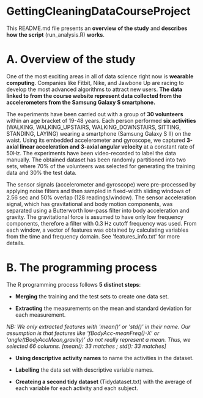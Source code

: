 GettingCleaningDataCourseProject
================================

This README.md file presents an **overview of the study** and **describes how the script** (run_analysis.R) **works**.

# A. Overview of the study
  One of the most exciting areas in all of data science right now is **wearable computing**.
Companies like Fitbit, Nike, and Jawbone Up are racing to develop the most advanced algorithms to attract new users.
**The data linked to from the course website represent data collected from the accelerometers from the Samsung Galaxy S smartphone.**

The experiments have been carried out with a group of **30 volunteers** within an age bracket of 19-48 years.
Each person performed **six activities** (WALKING, WALKING_UPSTAIRS, WALKING_DOWNSTAIRS, SITTING, STANDING, LAYING) wearing a smartphone (Samsung Galaxy S II) on the waist.
Using its embedded accelerometer and gyroscope, we captured **3-axial linear acceleration and 3-axial angular velocity** at a constant rate of 50Hz.
The experiments have been video-recorded to label the data manually.
The obtained dataset has been randomly partitioned into two sets, where 70% of the volunteers was selected for generating the training data and 30% the test data. 

The sensor signals (accelerometer and gyroscope) were pre-processed by applying noise filters and then sampled in fixed-width sliding windows of 2.56 sec and 50% overlap (128 readings/window). The sensor acceleration signal, which has gravitational and body motion components, was separated using a Butterworth low-pass filter into body acceleration and gravity. The gravitational force is assumed to have only low frequency components, therefore a filter with 0.3 Hz cutoff frequency was used. From each window, a vector of features was obtained by calculating variables from the time and frequency domain. See 'features_info.txt' for more details. 


# B. The programming process

The R programming process follows **5 distinct steps**:

* **Merging** the training and the test sets to create one data set.

* **Extracting** the measurements on the mean and standard deviation for each measurement.

*NB: We only extracted features with 'mean()' or 'std()' in their name.
Our assumption is that features like 'fBodyAcc-meanFreq()-X' or 'angle(tBodyAccMean,gravity)' do not really represent a mean.
Thus, we selected 66 columns. [mean(): 33 matches ; std(): 33 matches]*

* **Using descriptive activity names** to name the activities in the dataset.

* **Labelling** the data set with descriptive variable names.

* **Createing a second tidy dataset** (Tidydataset.txt) with the average of each variable for each activity and each subject.
